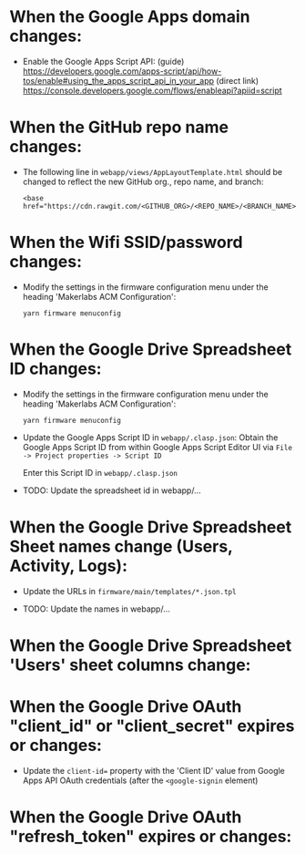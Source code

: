 # When the Google Apps domain changes:
- Enable the Google Apps Script API:
  (guide) https://developers.google.com/apps-script/api/how-tos/enable#using_the_apps_script_api_in_your_app
  (direct link) https://console.developers.google.com/flows/enableapi?apiid=script

# When the GitHub repo name changes:
- The following line in `webapp/views/AppLayoutTemplate.html` should be changed
  to reflect the new GitHub org., repo name, and branch:
  ```
  <base href="https://cdn.rawgit.com/<GITHUB_ORG>/<REPO_NAME>/<BRANCH_NAME>/webcomponents/bower_components/">
  ```

# When the Wifi SSID/password changes:
- Modify the settings in the firmware configuration menu under the heading
  'Makerlabs ACM Configuration':
  ```
  yarn firmware menuconfig
  ```

# When the Google Drive Spreadsheet ID changes:
- Modify the settings in the firmware configuration menu under the heading
  'Makerlabs ACM Configuration':
  ```
  yarn firmware menuconfig
  ```

- Update the Google Apps Script ID in `webapp/.clasp.json`:
  Obtain the Google Apps Script ID from within Google Apps Script Editor UI
  via `File -> Project properties -> Script ID`

  Enter this Script ID in `webapp/.clasp.json`

- TODO: Update the spreadsheet id in webapp/...

# When the Google Drive Spreadsheet Sheet names change (Users, Activity, Logs):
- Update the URLs in `firmware/main/templates/*.json.tpl`

- TODO: Update the names in webapp/...

# When the Google Drive Spreadsheet 'Users' sheet columns change:

# When the Google Drive OAuth "client_id" or "client_secret" expires or changes:
- Update the `client-id=` property with the 'Client ID' value from Google Apps API OAuth credentials
  (after the `<google-signin` element)

# When the Google Drive OAuth "refresh_token" expires or changes:

